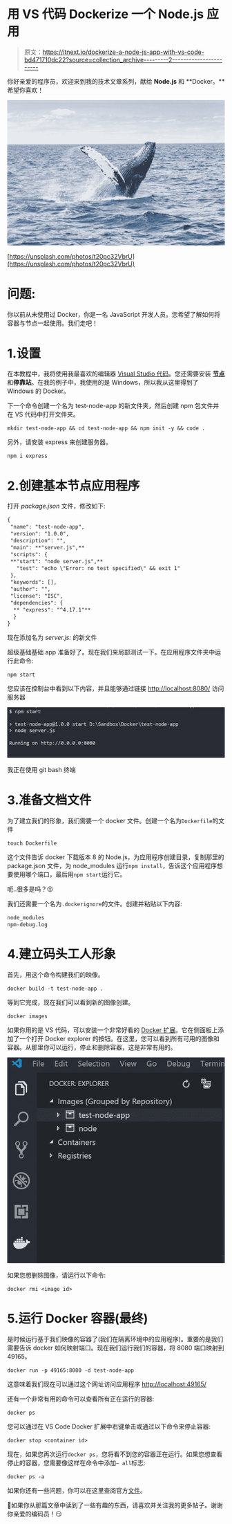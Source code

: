 # 用 VS 代码 Dockerize 一个 Node.js 应用

> 原文：<https://itnext.io/dockerize-a-node-js-app-with-vs-code-bd471710dc22?source=collection_archive---------2----------------------->

你好亲爱的程序员，欢迎来到我的技术文章系列，献给 **Node.js** 和 **Docker。**希望你喜欢！

![](img/b83f0cd273f48eb28cd61f2236e9f45d.png)

[https://unsplash.com/photos/t20pc32VbrU](https://unsplash.com/photos/t20pc32VbrU)

# 问题:

你以前从未使用过 Docker，你是一名 JavaScript 开发人员。您希望了解如何将容器与节点一起使用。我们走吧！

# 1.设置

在本教程中，我将使用我最喜欢的编辑器 [Visual Studio 代码](https://code.visualstudio.com/)。您还需要安装 [**节点**](https://nodejs.org/en/download/) 和**停靠站**。在我的例子中，我使用的是 Windows，所以我从这里得到了 Windows 的 Docker。

下一个命令创建一个名为 test-node-app 的新文件夹，然后创建 npm 包文件并在 VS 代码中打开文件夹。

```
mkdir test-node-app && cd test-node-app && npm init -y && code .
```

另外，请安装 express 来创建服务器。

```
npm i express
```

# 2.创建基本节点应用程序

打开 *package.json* 文件，修改如下:

```
{
 "name": "test-node-app",
 "version": "1.0.0",
 "description": "",
 "main": **"server.js",**
 "scripts": {
 **"start": "node server.js",**
   "test": "echo \"Error: no test specified\" && exit 1"
 },
 "keywords": [],
 "author": "",
 "license": "ISC",
 "dependencies": {
  ** "express": "^4.17.1"**
  }
}
```

现在添加名为 *server.js:* 的新文件

超级基础基础 app 准备好了。现在我们来局部测试一下。在应用程序文件夹中运行此命令:

```
npm start
```

您应该在控制台中看到以下内容，并且能够通过链接 [http://localhost:8080/](http://localhost:8080/) 访问服务器

![](img/6779b5fc4627d3243877dc71d49506d8.png)

我正在使用 git bash 终端

# 3.准备文档文件

为了建立我们的形象，我们需要一个 docker 文件。创建一个名为`Dockerfile`的文件

```
touch Dockerfile
```

这个文件告诉 docker 下载版本 8 的 Node.js，为应用程序创建目录，复制那里的 package.json 文件，为 node_modules 运行`npm install`，告诉这个应用程序想要使用哪个端口，最后用`npm start`运行它。

呃..很多是吗？😮

我们还需要一个名为`.dockerignore`的文件。创建并粘贴以下内容:

```
node_modules
npm-debug.log
```

# 4.建立码头工人形象

首先，用这个命令构建我们的映像。

```
docker build -t test-node-app .
```

等到它完成，现在我们可以看到新的图像创建。

```
docker images
```

如果你用的是 VS 代码，可以安装一个非常好看的 [Docker 扩展](https://marketplace.visualstudio.com/items?itemName=ms-azuretools.vscode-docker)。它在侧面板上添加了一个打开 Docker explorer 的按钮。在这里，您可以看到所有可用的图像和容器。从那里你可以运行，停止和删除容器，这是非常有用的。

![](img/a6a4f4f6304238a910d09516803366bd.png)

如果您想删除图像，请运行以下命令:

```
docker rmi <image id>
```

# 5.运行 Docker 容器(最终)

是时候运行基于我们映像的容器了(我们在隔离环境中的应用程序)。重要的是我们需要告诉 docker 如何映射端口。现在我们运行我们的容器，将 8080 端口映射到 49165。

```
docker run -p 49165:8080 -d test-node-app
```

这意味着我们现在可以通过这个网址访问应用程序 [http://localhost:49165/](http://localhost:49165/)

还有一个非常有用的命令可以查看所有正在运行的容器:

```
docker ps
```

您可以通过在 VS Code Docker 扩展中右键单击或通过以下命令来停止容器:

```
docker stop <container id>
```

现在，如果您再次运行`docker ps`，您将看不到您的容器正在运行。如果您想查看停止的容器，您需要像这样在命令中添加`— all`标志:

```
docker ps -a
```

如果你还有一些问题，你可以在这里查阅官方[文件](https://nodejs.org/de/docs/guides/nodejs-docker-webapp/)。

🚀如果你从那篇文章中读到了一些有趣的东西，请喜欢并关注我的更多帖子。谢谢你亲爱的编码员！😏